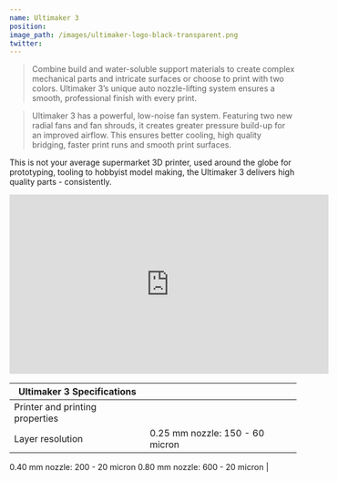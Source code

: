 ```yaml
---
name: Ultimaker 3
position:
image_path: /images/ultimaker-logo-black-transparent.png
twitter:
---
```



> Combine build and water-soluble support materials to create complex mechanical parts and intricate surfaces or choose to print with two colors. Ultimaker 3’s unique auto nozzle-lifting system ensures a smooth, professional finish with every print.

> Ultimaker 3 has a powerful, low-noise fan system. Featuring two new radial fans and fan shrouds, it creates greater pressure build-up for an improved airflow. This ensures better cooling, high quality bridging, faster print runs and smooth print surfaces.

This is not your average supermarket 3D printer, used around the globe for prototyping, tooling to hobbyist model making, the Ultimaker 3 delivers high quality parts - consistently.

<iframe width="560" height="315" src="https://www.youtube.com/embed/MG2TXP809iw" frameborder="0" allow="autoplay; encrypted-media" allowfullscreen=""></iframe>

Ultimaker 3 Specifications |  |
--- | --- |
Printer and printing properties | 
Layer resolution |  0.25 mm nozzle: 150 - 60 micron
0.40 mm nozzle: 200 - 20 micron
0.80 mm nozzle: 600 - 20 micron |

&nbsp;
